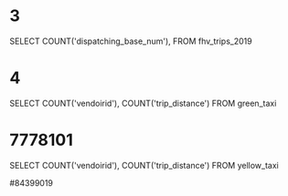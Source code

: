 # 3
SELECT
   COUNT('dispatching_base_num'),
FROM
   fhv_trips_2019


# 4
SELECT
   COUNT('vendoirid'),
   COUNT('trip_distance')
FROM
   green_taxi

# 7778101



SELECT
   COUNT('vendoirid'),
   COUNT('trip_distance')
FROM
   yellow_taxi

#84399019
